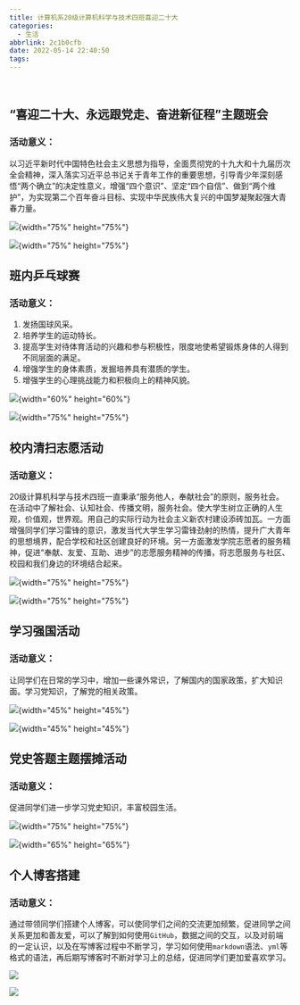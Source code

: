 ```yaml
---
title: 计算机系20级计算机科学与技术四班喜迎二十大
categories:
  - 生活
abbrlink: 2c1b0cfb
date: 2022-05-14 22:40:50
tags:
---
```


​	

## “喜迎二十大、永远跟党走、奋进新征程”主题班会

###  活动意义：

以习近平新时代中国特色社会主义思想为指导，全面贯彻党的十九大和十九届历次全会精神，深入落实习近平总书记关于青年工作的重要思想，引导青少年深刻感悟“两个确立”的决定性意义，增强“四个意识”、坚定“四个自信”、做到“两个维护”，为实现第二个百年奋斗目标、实现中华民族伟大复兴的中国梦凝聚起强大青春力量。



![](https://cdn.jsdelivr.net/gh/0000rookie/imgs/2022055953.jpeg){width="75%" height="75%"}



![](https://cdn.jsdelivr.net/gh/0000rookie/imgs/2022050010.jpeg){width="75%" height="75%"}



## 班内乒乓球赛

### 活动意义：

1. 发扬国球风采。
2. 培养学生的运动特长。
3. 提高学生对待体育活动的兴趣和参与积极性，限度地使希望锻炼身体的人得到不同层面的满足。
4. 增强学生的身体素质，发掘培养具有潜质的学生。
5. 增强学生的心理挑战能力和积极向上的精神风貌。

![](https://cdn.jsdelivr.net/gh/0000rookie/imgs/2022050140.jpeg){width="60%" height="60%"}

![](https://cdn.jsdelivr.net/gh/0000rookie/imgs/2022050216.jpeg){width="75%" height="75%"}



## 校内清扫志愿活动

### 活动意义：

20级计算机科学与技术四班一直秉承“服务他人，奉献社会”的原则，服务社会。在活动中了解社会、认知社会、传播文明，服务社会。使大学生树立正确的人生观，价值观，世界观。用自己的实际行动为社会主义新农村建设添砖加瓦。一方面增强同学们学习雷锋的意识，激发当代大学生学习雷锋劲射的热情，提升广大青年的思想境界，配合学校和社区创建良好的环境。另一方面激发学院志愿者的服务精神，促进“奉献、友爱、互助、进步”的志愿服务精神的传播，将志愿服务与社区、校园和我们身边的环境结合起来。

![](https://cdn.jsdelivr.net/gh/0000rookie/imgs/2022050123.jpeg){width="75%" height="75%"}

![](https://cdn.jsdelivr.net/gh/0000rookie/imgs/2022050103.jpeg){width="75%" height="75%"}

## 学习强国活动

### 活动意义：

让同学们在日常的学习中，增加一些课外常识，了解国内的国家政策，扩大知识面。学习党知识，了解党的相关政策。

![](https://cdn.jsdelivr.net/gh/0000rookie/imgs/2022050642.png){width="45%" height="45%"}

![](https://cdn.jsdelivr.net/gh/0000rookie/imgs/2022050648.png){width="45%" height="45%"}

## 党史答题主题摆摊活动

### 活动意义：

促进同学们进一步学习党史知识，丰富校园生活。

![](https://cdn.jsdelivr.net/gh/0000rookie/imgs/2022050026.jpeg){width="75%" height="75%"}

![](https://cdn.jsdelivr.net/gh/0000rookie/imgs/2022050236.png){width="65%" height="65%"}

## 个人博客搭建

### 活动意义：

通过带领同学们搭建个人博客，可以使同学们之间的交流更加频繁，促进同学之间关系更加和善友爱，可以了解到如何使用`GitHub`，数据之间的交互，以及对前端的一定认识，以及在写博客过程中不断学习，学习如何使用`markdown`语法、`yml`等格式的语法，再后期写博客时不断对学习上的总结，促进同学们更加爱喜欢学习。

![](https://cdn.jsdelivr.net/gh/0000rookie/imgs/2022051526.jpeg)

![](https://cdn.jsdelivr.net/gh/0000rookie/imgs/2022051531.jpeg)
